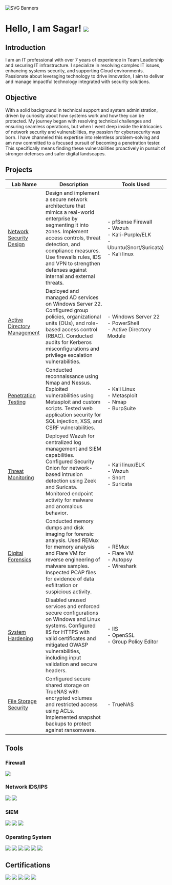 ![SVG Banners](https://svg-banners.vercel.app/api?type=glitch&text1=SAGAR%20PATEL%20&width=1100&height=150)

# Hello, I am Sagar! <a href="https://www.linkedin.com/in/spatel275/"><img src="https://img.shields.io/badge/-LinkedIn-0072b1?&style=for-the-badge&logo=linkedin&logoColor=white" /></a>

## Introduction
I am an IT professional with over 7 years of experience in Team Leadership and securing IT infrastructure. I specialize in resolving complex IT issues, enhancing systems security, and supporting Cloud environments. Passionate about leveraging technology to drive innovation, I aim to deliver and manage impactful technology integrated with security solutions.

## Objective

With a solid background in technical support and system administration, driven by curiosity about how systems work and how they can be protected. My journey began with resolving technical challenges and ensuring seamless operations, but when I went deep inside the intricacies of network security and vulnerabilities, my passion for cybersecurity was born. I have channeled this expertise into relentless problem-solving and am now committed to a focused pursuit of becoming a penetration tester. This specifically means finding these vulnerabilities proactively in pursuit of stronger defenses and safer digital landscapes.

##  Projects

| Lab Name                     | Description                                                                                                                                                 | Tools Used                             |
|------------------------------|-------------------------------------------------------------------------------------------------------------------------------------------------------------|----------------------------------------|
|<a href="https://github.com/H20-Jenish/Detection-lab/blob/main/1.0%20Network_Security_Architecture/1.0%20Network_Security_Architecture.md">Network Security Design</a>|Design and implement a secure network architecture that mimics a real-world enterprise by segmenting it into zones. Implement access controls, threat detection, and compliance measures. Use firewalls rules, IDS and VPN to strengthen defenses against internal and external threats.|- pfSense Firewall <br> - Wazuh <br> - Kali-Purple/ELK <br> - Ubuntu(Snort/Suricata) <br> - Kali linux|
|<a href="https://github.com/H20-Jenish/Detection-lab/blob/main/2.0%20Active%20Directory%20Security/2.0%20Active%20Directory%20Security.md">Active Directory Management</a>|Deployed and managed AD services on Windows Server 22. Configured group policies, organizational units (OUs), and role-based access control (RBAC). Conducted audits for Kerberos misconfigurations and privilege escalation vulnerabilities.|- Windows Server 22 <br> - PowerShell <br> - Active Directory Module|
|<a href="https://github.com/H20-Jenish/Detection-lab/blob/main/3.0%20Penetration%20Testing/3.0%20Penetration%20Testing.md">Penetration Testing</a>|Conducted reconnaissance using Nmap and Nessus. Exploited vulnerabilities using Metasploit and custom scripts. Tested web application security for SQL injection, XSS, and CSRF vulnerabilities.| - Kali Linux <br> - Metasploit <br> - Nmap <br> - BurpSuite|
|<a href="https://github.com/H20-Jenish/Detection-lab/blob/main/4.0%20Threat%20Detection%20and%20Response/4.0%20Threat%20Detection%20and%20Response.md">Threat Monitoring </a>|Deployed Wazuh for centralized log management and SIEM capabilities. Configured Security Onion for network-based intrusion detection using Zeek and Suricata. Monitored endpoint activity for malware and anomalous behavior.|- Kali linux/ELK <br> - Wazuh <br> - Snort <br> - Suricata|
|<a href="https://github.com/H20-Jenish/Detection-lab/blob/main/5.0%20Digital%20Forensics/5.0%20Digital%20Forensics.md">Digital Forensics</a>|Conducted memory dumps and disk imaging for forensic analysis. Used REMux for memory analysis and Flare VM for reverse engineering of malware samples. Inspected PCAP files for evidence of data exfiltration or suspicious activity.| - REMux <br> - Flare VM <br> - Autopsy <br> - Wireshark|
|<a href="https://github.com/H20-Jenish/Detection-lab/blob/main/6.0%20System%20and%20Network%20Hardening/6.0%20System%20and%20Network%20Hardening.md">System Hardening </a>|Disabled unused services and enforced secure configurations on Windows and Linux systems. Configured IIS for HTTPS with valid certificates and mitigated OWASP vulnerabilities, including input validation and secure headers.|- IIS <br> - OpenSSL <br> - Group Policy Editor|
|<a href="https://github.com/H20-Jenish/Detection-lab/blob/main/7.0%20File%20Storage%20Security/7.0%20File%20Storage%20Security.md">File Storage Security</a>|Configured secure shared storage on TrueNAS with encrypted volumes and restricted access using ACLs. Implemented snapshot backups to protect against ransomware.|- TrueNAS|


## Tools

### Firewall
<div>
    <img src="https://img.shields.io/badge/-pfSense-3949AB?&style=for-the-badge&logo=pfSense&logoColor=white" />  
</div>

### Network IDS/IPS
<div>
    <img src="https://img.shields.io/badge/-Suricata-E34E26?&style=for-the-badge&logo=Suricata&logoColor=white" />
    <img src="https://img.shields.io/badge/-Snort-C00?&style=for-the-badge&logo=Snort&logoColor=white" />
</div>

### SIEM
<div>
    <img src="https://img.shields.io/badge/-Splunk-000000?&style=for-the-badge&logo=Splunk&logoColor=white" />
    <img src="https://img.shields.io/badge/-Elastic-005571?&style=for-the-badge&logo=Elastic&logoColor=white" />
    <img src="https://img.shields.io/badge/-Wazuh-1E90FF?&style=for-the-badge&logo=Wazuh&logoColor=white" />
</div>

### Operating System
<div>
    <img src="https://img.shields.io/badge/-Kali_Linux-000000?&style=for-the-badge&logo=Kali-Linux&logoColor=white" />
    <img src="https://img.shields.io/badge/-Microsoft%20Windows%20Server-0078D4?&style=for-the-badge&logo=windows&logoColor=white" />
    <img src="https://img.shields.io/badge/-CentOS-262577?&style=for-the-badge&logo=CentOS&logoColor=white" />
    <img src="https://img.shields.io/badge/-Windows_11%2F10-0078D6?&style=for-the-badge&logo=windows&logoColor=white" />
    <img src="https://img.shields.io/badge/-TrueNAS-0095D5?&style=for-the-badge&logo=truenas&logoColor=white" />
    <img src="https://img.shields.io/badge/Ubuntu-E95420?style=for-the-badge&logo=ubuntu&logoColor=white" />
</div>

## Certifications
<div>
<a href="https://www.credly.com/badges/5f5ef45e-5d38-413f-83e6-57419a4308d8/public_url"><img src="https://img.shields.io/badge/-Security%2B-FF0000?&style=for-the-badge&logo=CompTIA&logoColor=white" /></a>
<img src="https://img.shields.io/badge/-ITILv4-000000?&style=for-the-badge&logo=ITIL&logoColor=white" />
<a href="https://www.credly.com/badges/841007c9-47d1-4297-9787-7914bc7a78c3/public_url"><img src="https://img.shields.io/badge/-Ethical%20Hacker-000000?&style=for-the-badge&logo=Cisco&logoColor=white" /></a>
<a href="https://www.credly.com/badges/53e27d40-65e5-437f-81de-89f5c5c0b541/public_url"><img src="https://img.shields.io/badge/-Google%20Cyber%20Security%20Certificate-4285F4?&style=for-the-badge&logo=Google&logoColor=white" /></a>
<a href="https://www.credly.com/badges/9a223aee-2bc8-48ec-8b8d-c21ec9a86e30/public_url"><img src="https://img.shields.io/badge/-Fortinet_Certified_Associate_Cybersecurity-003B36?&style=for-the-badge&logo=Fortinet&logoColor=white" /></a>
</div>
